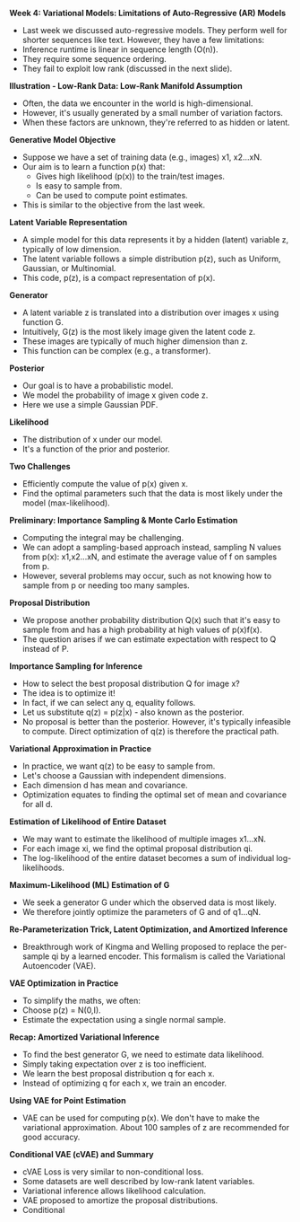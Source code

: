 
**Week 4: Variational Models: Limitations of Auto-Regressive (AR) Models**

  - Last week we discussed auto-regressive models. They perform well for shorter sequences like text. However, they have a few limitations:
  - Inference runtime is linear in sequence length (O(n)).
  - They require some sequence ordering.
  - They fail to exploit low rank (discussed in the next slide).

**Illustration - Low-Rank Data: Low-Rank Manifold Assumption**

- Often, the data we encounter in the world is high-dimensional.
- However, it's usually generated by a small number of variation factors.
- When these factors are unknown, they're referred to as hidden or latent.

**Generative Model Objective**

- Suppose we have a set of training data (e.g., images) x1, x2...xN.
- Our aim is to learn a function p(x) that:
  - Gives high likelihood (p(x)) to the train/test images.
  - Is easy to sample from.
  - Can be used to compute point estimates.
- This is similar to the objective from the last week.

**Latent Variable Representation**

- A simple model for this data represents it by a hidden (latent) variable z, typically of low dimension.
- The latent variable follows a simple distribution p(z), such as Uniform, Gaussian, or Multinomial.
- This code, p(z), is a compact representation of p(x).

**Generator**

- A latent variable z is translated into a distribution over images x using function G.
- Intuitively, G(z) is the most likely image given the latent code z.
- These images are typically of much higher dimension than z.
- This function can be complex (e.g., a transformer).

**Posterior**

- Our goal is to have a probabilistic model.
- We model the probability of image x given code z.
- Here we use a simple Gaussian PDF.

**Likelihood**

- The distribution of x under our model.
- It's a function of the prior and posterior.

**Two Challenges**

- Efficiently compute the value of p(x) given x.
- Find the optimal parameters such that the data is most likely under the model (max-likelihood).

**Preliminary: Importance Sampling & Monte Carlo Estimation**

- Computing the integral may be challenging.
- We can adopt a sampling-based approach instead, sampling N values from p(x): x1,x2...xN, and estimate the average value of f on samples from p.
- However, several problems may occur, such as not knowing how to sample from p or needing too many samples.

**Proposal Distribution**

- We propose another probability distribution Q(x) such that it's easy to sample from and has a high probability at high values of p(x)f(x).
- The question arises if we can estimate expectation with respect to Q instead of P.

**Importance Sampling for Inference**

- How to select the best proposal distribution Q for image x?
- The idea is to optimize it!
- In fact, if we can select any q, equality follows.
- Let us substitute q(z) = p(z|x) - also known as the posterior.
- No proposal is better than the posterior. However, it's typically infeasible to compute. Direct optimization of q(z) is therefore the practical path.

**Variational Approximation in Practice**

- In practice, we want q(z) to be easy to sample from.
- Let's choose a Gaussian with independent dimensions.
- Each dimension d has mean and covariance.
- Optimization equates to finding the optimal set of mean and covariance for all d.

**Estimation of Likelihood of Entire Dataset**

- We may want to estimate the likelihood of multiple images x1...xN.
- For each image xi, we find the optimal proposal distribution qi.
- The log-likelihood of the entire dataset becomes a sum of individual log-likelihoods.
  
**Maximum-Likelihood (ML) Estimation of G**

- We seek a generator G under which the observed data is most likely.
- We therefore jointly optimize the parameters of G and of q1...qN.

**Re-Parameterization Trick, Latent Optimization, and Amortized Inference**

- Breakthrough work of Kingma and Welling proposed to replace the per-sample qi by a learned encoder. This formalism is called the Variational Autoencoder (VAE).
  
**VAE Optimization in Practice**

  - To simplify the maths, we often:
  - Choose p(z) = N(0,I).
  - Estimate the expectation using a single normal sample.
  
**Recap: Amortized Variational Inference**

- To find the best generator G, we need to estimate data likelihood.
- Simply taking expectation over z is too inefficient.
- We learn the best proposal distribution q for each x.
- Instead of optimizing q for each x, we train an encoder.
  
**Using VAE for Point Estimation**

- VAE can be used for computing p(x). We don't have to make the variational approximation. About 100 samples of z are recommended for good accuracy.
  
**Conditional VAE (cVAE) and Summary**

- cVAE Loss is very similar to non-conditional loss.
- Some datasets are well described by low-rank latent variables.
- Variational inference allows likelihood calculation.
- VAE proposed to amortize the proposal distributions.
- Conditional
